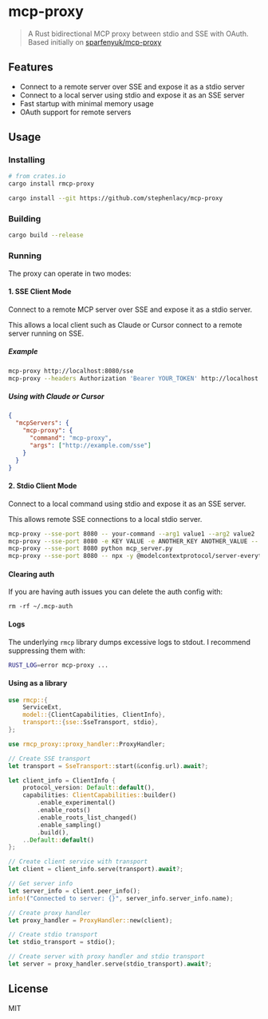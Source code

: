 # mcp-proxy
> A Rust bidirectional MCP proxy between stdio and SSE with OAuth. Based initially on [sparfenyuk/mcp-proxy](https://github.com/sparfenyuk/mcp-proxy)

## Features
- Connect to a remote server over SSE and expose it as a stdio server
- Connect to a local server using stdio and expose it as an SSE server
- Fast startup with minimal memory usage
- OAuth support for remote servers

## Usage

### Installing

```bash
# from crates.io
cargo install rmcp-proxy

cargo install --git https://github.com/stephenlacy/mcp-proxy
```

### Building

```bash
cargo build --release
```

### Running

The proxy can operate in two modes:

#### 1. SSE Client Mode

Connect to a remote MCP server over SSE and expose it as a stdio server.

This allows a local client such as Claude or Cursor connect to a remote server running on SSE.

##### Example

```bash
mcp-proxy http://localhost:8080/sse
mcp-proxy --headers Authorization 'Bearer YOUR_TOKEN' http://localhost:8080/sse
```

##### Using with Claude or Cursor

```json
{
  "mcpServers": {
    "mcp-proxy": {
      "command": "mcp-proxy",
      "args": ["http://example.com/sse"]
    }
  }
}
```

#### 2. Stdio Client Mode

Connect to a local command using stdio and expose it as an SSE server.

This allows remote SSE connections to a local stdio server.

```bash
mcp-proxy --sse-port 8080 -- your-command --arg1 value1 --arg2 value2
mcp-proxy --sse-port 8080 -e KEY VALUE -e ANOTHER_KEY ANOTHER_VALUE -- your-command --arg1 value1 --arg2 value2
mcp-proxy --sse-port 8080 python mcp_server.py
mcp-proxy --sse-port 8080 -- npx -y @modelcontextprotocol/server-everything
```


#### Clearing auth

If you are having auth issues you can delete the auth config with:

```
rm -rf ~/.mcp-auth
```

#### Logs
The underlying `rmcp` library dumps excessive logs to stdout. I recommend suppressing them with:

```bash
RUST_LOG=error mcp-proxy ...
```

#### Using as a library

```rust
use rmcp::{
    ServiceExt,
    model::{ClientCapabilities, ClientInfo},
    transport::{sse::SseTransport, stdio},
};

use rmcp_proxy::proxy_handler::ProxyHandler;

// Create SSE transport
let transport = SseTransport::start(&config.url).await?;

let client_info = ClientInfo {
    protocol_version: Default::default(),
    capabilities: ClientCapabilities::builder()
        .enable_experimental()
        .enable_roots()
        .enable_roots_list_changed()
        .enable_sampling()
        .build(),
    ..Default::default()
};

// Create client service with transport
let client = client_info.serve(transport).await?;

// Get server info
let server_info = client.peer_info();
info!("Connected to server: {}", server_info.server_info.name);

// Create proxy handler
let proxy_handler = ProxyHandler::new(client);

// Create stdio transport
let stdio_transport = stdio();

// Create server with proxy handler and stdio transport
let server = proxy_handler.serve(stdio_transport).await?;

```


## License

MIT
